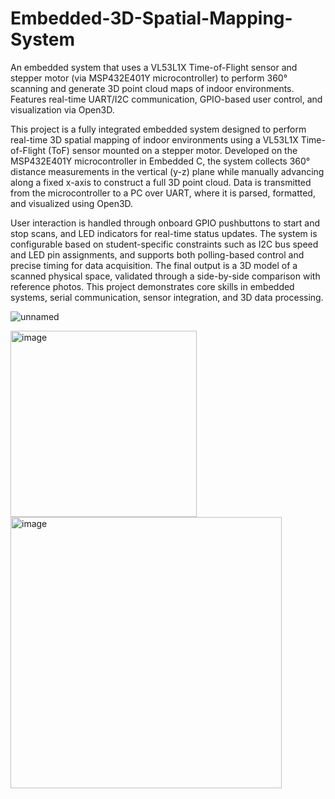# Embedded-3D-Spatial-Mapping-System
An embedded system that uses a VL53L1X Time-of-Flight sensor and stepper motor (via MSP432E401Y microcontroller) to perform 360° scanning and generate 3D point cloud maps of indoor environments. Features real-time UART/I2C communication, GPIO-based user control, and visualization via Open3D.

This project is a fully integrated embedded system designed to perform real-time 3D spatial mapping of indoor environments using a VL53L1X Time-of-Flight (ToF) sensor mounted on a stepper motor. Developed on the MSP432E401Y microcontroller in Embedded C, the system collects 360° distance measurements in the vertical (y-z) plane while manually advancing along a fixed x-axis to construct a full 3D point cloud. Data is transmitted from the microcontroller to a PC over UART, where it is parsed, formatted, and visualized using Open3D.

User interaction is handled through onboard GPIO pushbuttons to start and stop scans, and LED indicators for real-time status updates. The system is configurable based on student-specific constraints such as I2C bus speed and LED pin assignments, and supports both polling-based control and precise timing for data acquisition. The final output is a 3D model of a scanned physical space, validated through a side-by-side comparison with reference photos. This project demonstrates core skills in embedded systems, serial communication, sensor integration, and 3D data processing.

![unnamed](https://github.com/user-attachments/assets/813b1534-3c26-4543-aa22-f09c54c6c76c)


<img width="298" alt="image" src="https://github.com/user-attachments/assets/784811e8-ff7d-49a0-9747-1e1af95f54e4" />

<img width="434" alt="image" src="https://github.com/user-attachments/assets/7cf6bbad-9e9c-4a3a-93b1-7b13acd2a4ad" />
